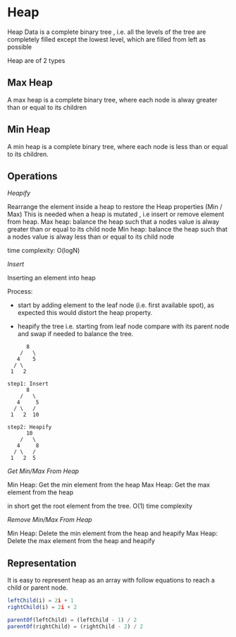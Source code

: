 # Heap

Heap Data is a complete binary tree , i.e. all the levels of the tree are completely filled except the lowest level, which are filled from left as possible

Heap are of 2 types

## Max Heap

A max heap is a complete binary tree, where each node is alway greater than or equal to its children

## Min Heap

A min heap is a complete binary tree, where each node is less than or equal to its children.


## Operations 

_Heapify_ 

Rearrange the element inside a heap to restore the Heap properties (Min / Max)
This is needed when a heap is mutated , i.e insert or remove element from heap.
Max heap: balance the heap such that a nodes value is alway greater than or equal to its child node
Min heap: balance the heap such that a nodes value is alway less than or equal to its child node

time complexity: O(logN)

_Insert_

Inserting an element into heap

Process:

- start by adding element to the leaf node (i.e. first available spot), as expected this would distort the heap property.

- heapify the tree i.e. starting from leaf node compare with its parent node and swap if needed to balance the tree.


```
      8
    /   \
   4    5
  / \  
 1   2

step1: Insert
      8
    /   \
   4     5
  / \   /
 1   2  10

step2: Heapify
      10
    /   \
   4     8
  / \   /
 1   2  5
```


_Get Min/Max From Heap_

Min Heap: Get the min element from the heap
Max Heap: Get the max element from the heap

in short get the root element from the tree. O(1)  time complexity

_Remove Min/Max From Heap_

Min Heap: Delete the min element from the heap and heapify
Max Heap: Delete the max element from the heap and heapify


## Representation

It is easy to represent heap as an array with follow equations to reach a child or parent node.

```javascript
leftChild(i) = 2i + 1
rightChild(i) = 2i + 2

parentOf(leftChild) = (leftChild - 1) / 2
parentOf(rightChild) = (rightChild - 2) / 2
```

